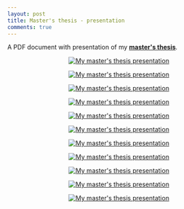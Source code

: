 ```yaml
---
layout: post
title: Master's thesis - presentation
comments: true
---
```


A PDF document with presentation of my <a href="{{ site.baseurl }}/files/lorenc_petr_dip_prac.pdf" >**master's thesis**</a>.

<figure class="image" align="middle">
  <a href="{{ site.baseurl }}/images/presentation/1.jpeg" data-lightbox="My master's thesis presentation" data-title="My master's thesis presentation" data-lightbox="roadtrip">
    <img src="{{ site.baseurl }}/images/presentation/1.jpeg" alt="My master's thesis presentation" title="My master's thesis presentation"/>
  </a>
</figure>

<figure class="image" align="middle">
  <a href="{{ site.baseurl }}/images/presentation/2.jpeg" data-lightbox="My master's thesis presentation" data-title="My master's thesis presentation" data-lightbox="roadtrip">
    <img src="{{ site.baseurl }}/images/presentation/2.jpeg" alt="My master's thesis presentation" title="My master's thesis presentation"/>
  </a>
</figure>

<figure class="image" align="middle">
  <a href="{{ site.baseurl }}/images/presentation/3.jpeg" data-lightbox="My master's thesis presentation" data-title="My master's thesis presentation" data-lightbox="roadtrip">
    <img src="{{ site.baseurl }}/images/presentation/3.jpeg" alt="My master's thesis presentation" title="My master's thesis presentation"/>
  </a>
</figure>

<figure class="image" align="middle">
  <a href="{{ site.baseurl }}/images/presentation/4.jpeg" data-lightbox="My master's thesis presentation" data-title="My master's thesis presentation" data-lightbox="roadtrip">
    <img src="{{ site.baseurl }}/images/presentation/4.jpeg" alt="My master's thesis presentation" title="My master's thesis presentation"/>
  </a>
</figure>

<figure class="image" align="middle">
  <a href="{{ site.baseurl }}/images/presentation/5.jpeg" data-lightbox="My master's thesis presentation" data-title="My master's thesis presentation" data-lightbox="roadtrip">
    <img src="{{ site.baseurl }}/images/presentation/5.jpeg" alt="My master's thesis presentation" title="My master's thesis presentation"/>
  </a>
</figure>

<figure class="image" align="middle">
  <a href="{{ site.baseurl }}/images/presentation/6.jpeg" data-lightbox="My master's thesis presentation" data-title="My master's thesis presentation" data-lightbox="roadtrip">
    <img src="{{ site.baseurl }}/images/presentation/6.jpeg" alt="My master's thesis presentation" title="My master's thesis presentation"/>
  </a>
</figure>

<figure class="image" align="middle">
  <a href="{{ site.baseurl }}/images/presentation/7.jpeg" data-lightbox="My master's thesis presentation" data-title="My master's thesis presentation" data-lightbox="roadtrip">
    <img src="{{ site.baseurl }}/images/presentation/7.jpeg" alt="My master's thesis presentation" title="My master's thesis presentation"/>
  </a>
</figure>

<figure class="image" align="middle">
  <a href="{{ site.baseurl }}/images/presentation/8.jpeg" data-lightbox="My master's thesis presentation" data-title="My master's thesis presentation" data-lightbox="roadtrip">
    <img src="{{ site.baseurl }}/images/presentation/8.jpeg" alt="My master's thesis presentation" title="My master's thesis presentation"/>
  </a>
</figure>

<figure class="image" align="middle">
  <a href="{{ site.baseurl }}/images/presentation/9.jpeg" data-lightbox="My master's thesis presentation" data-title="My master's thesis presentation" data-lightbox="roadtrip">
    <img src="{{ site.baseurl }}/images/presentation/9.jpeg" alt="My master's thesis presentation" title="My master's thesis presentation"/>
  </a>
</figure>

<figure class="image" align="middle">
  <a href="{{ site.baseurl }}/images/presentation/10.jpeg" data-lightbox="My master's thesis presentation" data-title="My master's thesis presentation" data-lightbox="roadtrip">
    <img src="{{ site.baseurl }}/images/presentation/10.jpeg" alt="My master's thesis presentation" title="My master's thesis presentation"/>
  </a>
</figure>

<figure class="image" align="middle">
  <a href="{{ site.baseurl }}/images/presentation/11.jpeg" data-lightbox="My master's thesis presentation" data-title="My master's thesis presentation" data-lightbox="roadtrip">
    <img src="{{ site.baseurl }}/images/presentation/11.jpeg" alt="My master's thesis presentation" title="My master's thesis presentation"/>
  </a>
</figure>


















